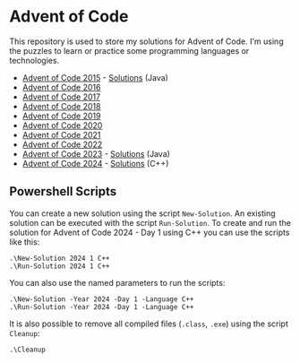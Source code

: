 # Advent of Code
This repository is used to store my solutions for Advent of Code. I'm using the puzzles to learn or practice some programming languages or technologies.

- [Advent of Code 2015](https://adventofcode.com/2015) - [Solutions](AoC2015) (Java)
- [Advent of Code 2016](https://adventofcode.com/2016)
- [Advent of Code 2017](https://adventofcode.com/2017)
- [Advent of Code 2018](https://adventofcode.com/2018)
- [Advent of Code 2019](https://adventofcode.com/2019)
- [Advent of Code 2020](https://adventofcode.com/2020)
- [Advent of Code 2021](https://adventofcode.com/2021)
- [Advent of Code 2022](https://adventofcode.com/2022)
- [Advent of Code 2023](https://adventofcode.com/2023) - [Solutions](AoC2023) (Java)
- [Advent of Code 2024](https://adventofcode.com/2024) - [Solutions](AoC2024) (C++)

## Powershell Scripts
You can create a new solution using the script `New-Solution`. An existing solution can be executed with the script `Run-Solution`. To create and run the solution for Advent of Code 2024 - Day 1 using C++ you can use the scripts like this:

```
.\New-Solution 2024 1 C++
.\Run-Solution 2024 1 C++
```

You can also use the named parameters to run the scripts:

```
.\New-Solution -Year 2024 -Day 1 -Language C++
.\Run-Solution -Year 2024 -Day 1 -Language C++
```

It is also possible to remove all compiled files (`.class`, `.exe`) using the script `Cleanup`:

```
.\Cleanup
```